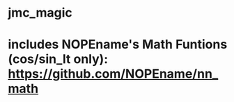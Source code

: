# jmc_magic
# includes NOPEname's Math Funtions (cos/sin_lt only): https://github.com/NOPEname/nn_math